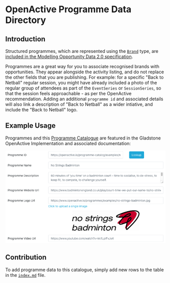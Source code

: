 # OpenActive Programme Data Directory

## Introduction
Structured programmes, which are represented using the [`Brand`](https://openactive.io/modelling-opportunity-data/#adding-programmes-schema-brand-) type, are [included in the Modelling Opportunity Data 2.0 specification](https://openactive.io/modelling-opportunity-data/#programmes-and-brands).

Programmes are a great way for you to associate recognised brands with opportunities. They appear alongside the activity listing, and do not replace the other fields that you are publishing. For example: for a specific "Back to Netball" regular session, you might have already included a photo of the regular group of attendees as part of the `EventSeries` or `SessionSeries`, so that the session feels approachable - as per the OpenActive recommendation. Adding an additional `programme id` and associated details will also link a description of "Back to Netball" as a wider intiative, and include the "Back to Netball" logo.

## Example Usage
Programmes and this [Programme Catalogue](https://openactive.io/programme-catalog/) are featured in the Gladstone OpenActive Implementation and associated documentation:

![Example Usage](example-usage.png)

## Contribution
To add programme data to this catalogue, simply add new rows to the table in the [`index.md`](index.md) file.
